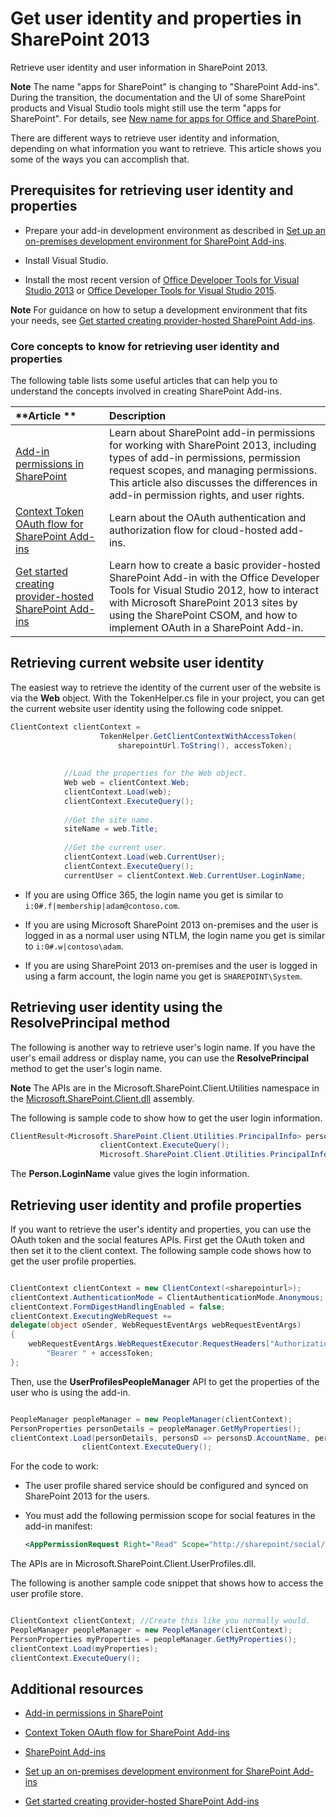 # Get user identity and properties in SharePoint 2013
Retrieve user identity and user information in SharePoint 2013.
 

 **Note**  The name "apps for SharePoint" is changing to "SharePoint Add-ins". During the transition, the documentation and the UI of some SharePoint products and Visual Studio tools might still use the term "apps for SharePoint". For details, see  [New name for apps for Office and SharePoint](new-name-for-apps-for-sharepoint.md#bk_newname).
 

There are different ways to retrieve user identity and information, depending on what information you want to retrieve. This article shows you some of the ways you can accomplish that.
 

## Prerequisites for retrieving user identity and properties
<a name="Prereq"> </a>


- Prepare your add-in development environment as described in  [Set up an on-premises development environment for SharePoint Add-ins](set-up-an-on-premises-development-environment-for-sharepoint-add-ins.md).
    
 
- Install Visual Studio.
    
 
- Install the most recent version of  [Office Developer Tools for Visual Studio 2013](http://aka.ms/OfficeDevToolsForVS2013) or [Office Developer Tools for Visual Studio 2015](http://aka.ms/OfficeDevToolsForVS2015).
    
 

 **Note**  For guidance on how to setup a development environment that fits your needs, see  [Get started creating provider-hosted SharePoint Add-ins](get-started-creating-provider-hosted-sharepoint-add-ins.md).
 


### Core concepts to know for retrieving user identity and properties

The following table lists some useful articles that can help you to understand the concepts involved in creating SharePoint Add-ins.
 

 


|**Article **|**Description**|
|:-----|:-----|
| [Add-in permissions in SharePoint](add-in-permissions-in-sharepoint.md)|Learn about SharePoint add-in permissions for working with SharePoint 2013, including types of add-in permissions, permission request scopes, and managing permissions. This article also discusses the differences in add-in permission rights, and user rights.|
| [Context Token OAuth flow for SharePoint Add-ins](context-token-oauth-flow-for-sharepoint-add-ins.md)|Learn about the OAuth authentication and authorization flow for cloud-hosted add-ins.|
| [Get started creating provider-hosted SharePoint Add-ins](get-started-creating-provider-hosted-sharepoint-add-ins.md)|Learn how to create a basic provider-hosted SharePoint Add-in with the Office Developer Tools for Visual Studio 2012, how to interact with Microsoft SharePoint 2013 sites by using the SharePoint CSOM, and how to implement OAuth in a SharePoint Add-in.|

## Retrieving current website user identity
<a name="WebsiteUserID"> </a>

The easiest way to retrieve the identity of the current user of the website is via the  **Web** object. With the TokenHelper.cs file in your project, you can get the current website user identity using the following code snippet.
 

 

```C#
ClientContext clientContext =
                    TokenHelper.GetClientContextWithAccessToken(
                        sharepointUrl.ToString(), accessToken);
 
 
            //Load the properties for the Web object.
            Web web = clientContext.Web;
            clientContext.Load(web);
            clientContext.ExecuteQuery();
 
            //Get the site name.
            siteName = web.Title;
 
            //Get the current user.
            clientContext.Load(web.CurrentUser);
            clientContext.ExecuteQuery();
            currentUser = clientContext.Web.CurrentUser.LoginName;

```


- If you are using Office 365, the login name you get is similar to  `i:0#.f|membership|adam@contoso.com`.
    
 
- If you are using Microsoft SharePoint 2013 on-premises and the user is logged in as a normal user using NTLM, the login name you get is similar to  `i:0#.w|contoso\adam`.
    
 
- If you are using SharePoint 2013 on-premises and the user is logged in using a farm account, the login name you get is  `SHAREPOINT\System`.
    
 

## Retrieving user identity using the ResolvePrincipal method
<a name="ResolvePrincipal"> </a>

The following is another way to retrieve user's login name. If you have the user's email address or display name, you can use the  **ResolvePrincipal** method to get the user's login name.
 

 

 **Note**  The APIs are in the Microsoft.SharePoint.Client.Utilities namespace in the  [Microsoft.SharePoint.Client.dll](http://msdn.microsoft.com/en-us/library/microsoft.sharepoint.client.utilities.utility.resolveprincipal.aspx) assembly.
 

The following is sample code to show how to get the user login information.
 

 



```C#
ClientResult<Microsoft.SharePoint.Client.Utilities.PrincipalInfo> persons = Microsoft.SharePoint.Client.Utilities.Utility.ResolvePrincipal(clientContext, clientContext.Web, <email>, Microsoft.SharePoint.Client.Utilities.PrincipalType.User, Microsoft.SharePoint.Client.Utilities.PrincipalSource.All, null, true);
                    clientContext.ExecuteQuery();
                    Microsoft.SharePoint.Client.Utilities.PrincipalInfo person = persons.Value;

```

The  **Person.LoginName** value gives the login information.
 

 

## Retrieving user identity and profile properties
<a name="Profile"> </a>

If you want to retrieve the user's identity and properties, you can use the OAuth token and the social features APIs. First get the OAuth token and then set it to the client context. The following sample code shows how to get the user profile properties.
 

 

```C#

ClientContext clientContext = new ClientContext(<sharepointurl>);
clientContext.AuthenticationMode = ClientAuthenticationMode.Anonymous;
clientContext.FormDigestHandlingEnabled = false;
clientContext.ExecutingWebRequest +=
delegate(object oSender, WebRequestEventArgs webRequestEventArgs)
{                      
    webRequestEventArgs.WebRequestExecutor.RequestHeaders["Authorization"] =
        "Bearer " + accessToken;
};

```

Then, use the  **UserProfilesPeopleManager** API to get the properties of the user who is using the add-in.
 

 



```C#

PeopleManager peopleManager = new PeopleManager(clientContext);
PersonProperties personDetails = peopleManager.GetMyProperties();
clientContext.Load(personDetails, personsD => personsD.AccountName, personsD => personsD.Email,  personsD => personsD.DisplayName);
                clientContext.ExecuteQuery();

```

For the code to work:
 

 

- The user profile shared service should be configured and synced on SharePoint 2013 for the users.
    
 
- You must add the following permission scope for social features in the add-in manifest:
    
  ```XML
  <AppPermissionRequest Right="Read" Scope="http://sharepoint/social/tenant" />

  ```

The APIs are in Microsoft.SharePoint.Client.UserProfiles.dll.
 

 
The following is another sample code snippet that shows how to access the user profile store.
 

 



```C#

ClientContext clientContext; //Create this like you normally would.               
PeopleManager peopleManager = new PeopleManager(clientContext);
PersonProperties myProperties = peopleManager.GetMyProperties();
clientContext.Load(myProperties);
clientContext.ExecuteQuery();

```


## Additional resources
<a name="AdditionalResources"> </a>


-  [Add-in permissions in SharePoint](add-in-permissions-in-sharepoint.md)
    
 
-  [Context Token OAuth flow for SharePoint Add-ins](context-token-oauth-flow-for-sharepoint-add-ins.md)
    
 
-  [SharePoint Add-ins](sharepoint-add-ins.md)
    
 
-  [Set up an on-premises development environment for SharePoint Add-ins](set-up-an-on-premises-development-environment-for-sharepoint-add-ins.md)
    
 
-  [Get started creating provider-hosted SharePoint Add-ins](get-started-creating-provider-hosted-sharepoint-add-ins.md)
    
 

